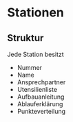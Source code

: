 ﻿# Stationen 

## Struktur
Jede Station besitzt
- Nummer
- Name
- Ansprechpartner
- Utensilienliste
- Aufbauanleitung
- Ablauferklärung
- Punkteverteilung

